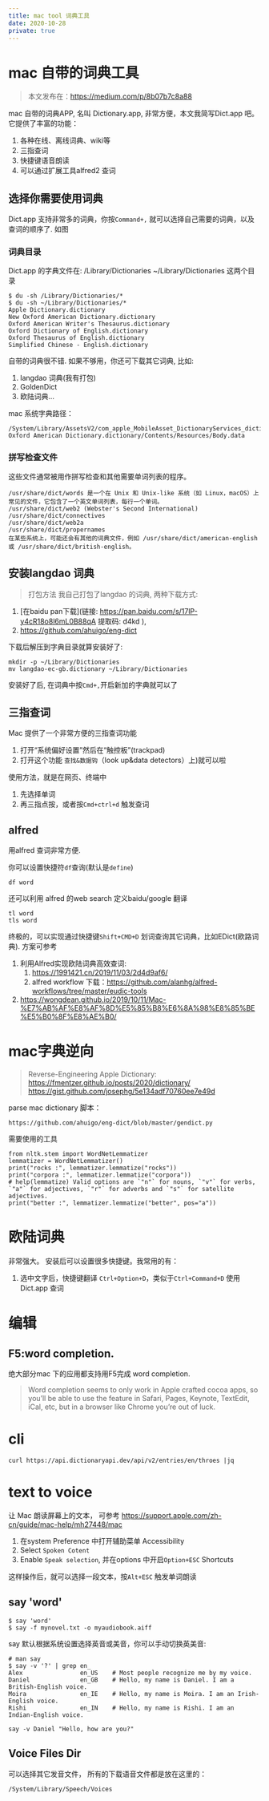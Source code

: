 ```yaml
---
title: mac tool 词典工具
date: 2020-10-28
private: true
---
```

# mac 自带的词典工具
> 本文发布在：https://medium.com/p/8b07b7c8a88

mac 自带的词典APP, 名叫 Dictionary.app, 非常方便，本文我简写Dict.app 吧。
它提供了丰富的功能：
1. 各种在线、离线词典、wiki等
2. 三指查词
3. 快捷键语音朗读
4. 可以通过扩展工具alfred2 查词

## 选择你需要使用词典
Dict.app 支持非常多的词典，你按`Command+,` 就可以选择自己需要的词典，以及查词的顺序了. 如图

### 词典目录
Dict.app 的字典文件在: /Library/Dictionaries ~/Library/Dictionaries 这两个目录

	$ du -sh /Library/Dictionaries/*
	$ du -sh ~/Library/Dictionaries/*
    Apple Dictionary.dictionary
	New Oxford American Dictionary.dictionary
	Oxford American Writer's Thesaurus.dictionary
	Oxford Dictionary of English.dictionary
	Oxford Thesaurus of English.dictionary
	Simplified Chinese - English.dictionary

自带的词典很不错. 如果不够用，你还可下载其它词典, 比如: 
1. langdao 词典(我有打包)
2. GoldenDict
3. 欧陆词典...

mac 系统字典路径：

    /System/Library/AssetsV2/com_apple_MobileAsset_DictionaryServices_dictionaryOSX/6b98409a6f704b07449c95dead92a7911dba87d6.asset/AssetData/New Oxford American Dictionary.dictionary/Contents/Resources/Body.data

### 拼写检查文件
这些文件通常被用作拼写检查和其他需要单词列表的程序。

    /usr/share/dict/words 是一个在 Unix 和 Unix-like 系统（如 Linux，macOS）上常见的文件，它包含了一个英文单词列表，每行一个单词。
    /usr/share/dict/web2 (Webster's Second International)
    /usr/share/dict/connectives
    /usr/share/dict/web2a
    /usr/share/dict/propernames
    在某些系统上，可能还会有其他的词典文件，例如 /usr/share/dict/american-english 或 /usr/share/dict/british-english。

## 安装langdao 词典
> 打包方法
我自己打包了langdao 的词典, 两种下载方式:
1. [在baidu pan下载](链接: https://pan.baidu.com/s/17lP-y4cR18o8l6mL0B88qA 提取码: d4kd ),
2. https://github.com/ahuigo/eng-dict

下载后解压到字典目录就算安装好了:

	mkdir -p ~/Library/Dictionaries
	mv langdao-ec-gb.dictionary ~/Library/Dictionaries

安装好了后, 在词典中按`Cmd+,`开启新加的字典就可以了

## 三指查词
Mac 提供了一个非常方便的三指查词功能
1. 打开“系统偏好设置”然后在“触控板”(trackpad)
2. 打开这个功能 `查找&数据钩`（look up&data detectors）上)就可以啦

使用方法，就是在网页、终端中
1. 先选择单词
2. 再三指点按，或者按`Cmd+ctrl+d` 触发查词

## alfred
用alfred 查词非常方便. 

你可以设置快捷符`df`查询(默认是`define`)

    df word

还可以利用 alfred 的web search 定义baidu/google 翻译

    tl word
    tls word

终极的，可以实现通过快捷键`Shift+CMD+D` 划词查询其它词典，比如EDict(欧路词典). 方案可参考
1. 利用Alfred实现欧陆词典高效查词: 
    1. https://1991421.cn/2019/11/03/2d4d9af6/ 
    2. alfred workflow 下载：https://github.com/alanhg/alfred-workflows/tree/master/eudic-tools
2. https://wongdean.github.io/2019/10/11/Mac-%E7%AB%AF%E8%AF%8D%E5%85%B8%E6%8A%98%E8%85%BE%E5%B0%8F%E8%AE%B0/

# mac字典逆向
> Reverse-Engineering Apple Dictionary: https://fmentzer.github.io/posts/2020/dictionary/
> https://gist.github.com/josephg/5e134adf70760ee7e49d

parse mac dictionary 脚本：

    https://github.com/ahuigo/eng-dict/blob/master/gendict.py

需要使用的工具

    from nltk.stem import WordNetLemmatizer
    lemmatizer = WordNetLemmatizer()
    print("rocks :", lemmatizer.lemmatize("rocks"))
    print("corpora :", lemmatizer.lemmatize("corpora"))
    # help(lemmatize) Valid options are `"n"` for nouns, `"v"` for verbs, `"a"` for adjectives, `"r"` for adverbs and `"s"` for satellite adjectives.
    print("better :", lemmatizer.lemmatize("better", pos="a"))

# 欧陆词典
非常强大。 安装后可以设置很多快捷键。我常用的有：
1. 选中文字后，快捷键翻译 `Ctrl+Option+D`，类似于`Ctrl+Command+D` 使用Dict.app 查词

# 编辑
## F5:word completion.
绝大部分mac 下的应用都支持用F5完成 word completion.

>Word completion seems to only work in Apple crafted cocoa apps, so you’ll be able to use the feature in Safari, Pages, Keynote, TextEdit, iCal, etc, but in a browser like Chrome you’re out of luck.

# cli
    curl https://api.dictionaryapi.dev/api/v2/entries/en/throes |jq
# text to voice
让 Mac 朗读屏幕上的文本， 可参考
https://support.apple.com/zh-cn/guide/mac-help/mh27448/mac
1. 在system Preference 中打开辅助菜单 Accessibility
2. Select `Spoken Cotent`
2. Enable `Speak selection`, 并在options 中开启`Option+ESC` Shortcuts

这样操作后，就可以选择一段文本，按`Alt+ESC` 触发单词朗读

## say 'word'

    $ say 'word'
	$ say -f mynovel.txt -o myaudiobook.aiff

say 默认根据系统设置选择英音或美音，你可以手动切换英美音:

    # man say
    $ say -v '?' | grep en_
    Alex                en_US    # Most people recognize me by my voice.
    Daniel              en_GB    # Hello, my name is Daniel. I am a British-English voice.
    Moira               en_IE    # Hello, my name is Moira. I am an Irish-English voice.
    Rishi               en_IN    # Hello, my name is Rishi. I am an Indian-English voice.

    say -v Daniel "Hello, how are you?"

## Voice Files Dir
可以选择其它发音文件，
所有的下载语音文件都是放在这里的：

    /System/Library/Speech/Voices
